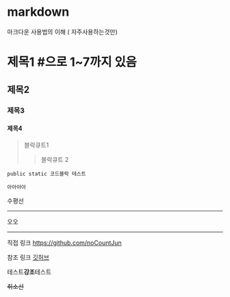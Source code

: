 # markdown
마크다운 사용법의 이해 ( 자주사용하는것만)

# 제목1 #으로 1~7까지 있음
## 제목2
### 제목3
#### 제목4

> 블락큐트1
> > 블락큐트 2


```
public static 코드블락 테스트

아아아아
```




수평선
***
오오
***

직접 링크
<https://github.com/noCountJun>

참조 링크
[깃허브](https://github.com/noCountJun)


테스트**강조**테스트

~~취소선~~

